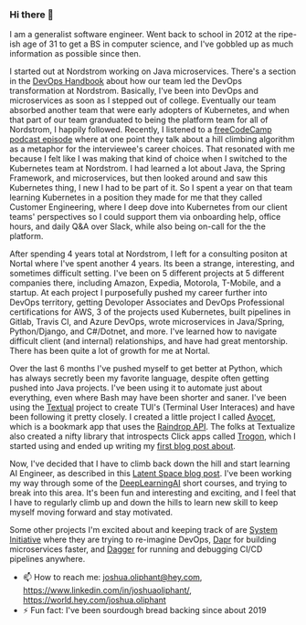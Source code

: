 ### Hi there 👋

I am a generalist software engineer. Went back to school in 2012 at the ripe-ish age of 31 to get a BS in computer science, and I've gobbled up as much information as possible since then. 

I started out at Nordstrom working on Java microservices. There's a section in the [DevOps Handbook](https://www.oreilly.com/library/view/the-devops-handbook/9781457191381/) about how our team led the DevOps transformation at Nordstrom. Basically, I've been into DevOps and microservices as soon as I stepped out of college. Eventually our team absorbed another team that were early adopters of Kubernetes, and when that part of our team granduated to being the platform team for all of Nordstrom, I happily followed. Recently, I listened to a [freeCodeCamp podcast episode](https://freecodecamp.libsyn.com/90-shawn-swyx-wang-from-dev-to-ai-founder) where at one point they talk about a hill climbing algorithm as a metaphor for the interviewee's career choices. That resonated with me because I felt like I was making that kind of choice when I switched to the Kubernetes team at Nordstrom. I had learned a lot about Java, the Spring Framework, and microservices, but then looked around and saw this Kubernetes thing, I new I had to be part of it. So I spent a year on that team learning Kubernetes in a position they made for me that they called Customer Engineering, where I deep dove into Kubernetes from our client teams' perspectives so I could support them via onboarding help, office hours, and daily Q&A over Slack, while also being on-call for the the platform. 

After spending 4 years total at Nordstrom, I left for a consulting positon at Nortal where I've spent another 4 years. Its been a strange, interesting, and sometimes difficult setting. I've been on 5 different projects at 5 different companies there, including Amazon, Expedia, Motorola, T-Mobile, and a startup. At each project I purposefully pushed my career further into DevOps territory, getting Devoloper Associates and DevOps Professional certifications for AWS, 3 of the projects used Kubernetes, built pipelines in Gitlab, Travis CI, and Azure DevOps, wrote microservices in Java/Spring, Python/Django, and C#/Dotnet, and more. I've learned how to navigate difficult client (and internal) relationships, and have had great mentorship. There has been quite a lot of growth for me at Nortal.

Over the last 6 months I've pushed myself to get better at Python, which has always secretly been my favorite language, despite often getting pushed into Java projects. I've been using it to automate just about everything, even where Bash may have been shorter and saner. I've been using the [Textual](https://textual.textualize.io/) project to create TUI's (Terminal User Interaces) and have been following it pretty closely. I created a little project I called [Avocet](https://github.com/JoshuaOliphant/avocet), which is a bookmark app that uses the [Raindrop API](raindrop.io). The folks at Textualize also created a nifty library that introspects Click apps called [Trogon](https://github.com/Textualize/trogon), which I started using and ended up writing my [first blog post about](https://world.hey.com/joshua.oliphant/python-automations-chatgpt-prompt-with-click-and-trogon-35e39ce1).

Now, I've decided that I have to climb back down the hill and start learning AI Engineer, as described in this [Latent Space blog post](https://www.latent.space/p/ai-engineer). I've been working my way through some of the [DeepLearningAI](https://learn.deeplearning.ai/login) short courses, and trying to break into this area. It's been fun and interesting and exciting, and I feel that I have to regularly climb up and down the hills to learn new skill to keep myself moving forward and stay motivated. 

Some other projects I'm excited about and keeping track of are [System Initiative](https://world.hey.com/joshua.oliphant) where they are trying to re-imagine DevOps, [Dapr](dapr.io) for building microservices faster, and [Dagger](dagger.io) for running and debugging CI/CD pipelines anywhere.

- 📫 How to reach me: joshua.oliphant@hey.com, https://www.linkedin.com/in/joshuaoliphant/, https://world.hey.com/joshua.oliphant
- ⚡ Fun fact: I've been sourdough bread backing since about 2019
